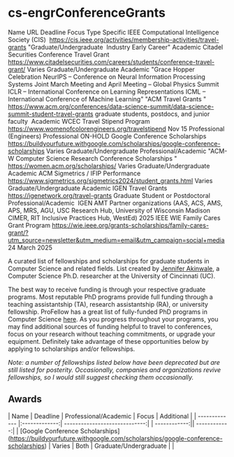 # cs-engrConferenceGrants


Name	URL	Deadline	Focus	Type	Specific IEEE Computational Intelligence Society (CIS) 	https://cis.ieee.org/activities/membership-activities/travel-grants		"Graduate/Undergraduate  Industry Early Career"	Academic Citadel Securities Conference Travel Grant	https://www.citadelsecurities.com/careers/students/conference-travel-grant/	Varies	Graduate/Undergraduate	Academic	"Grace Hopper Celebration NeurIPS – Conference on Neural Information Processing Systems Joint March Meeting and April Meeting – Global Physics Summit ICLR – International Conference on Learning Representations ICML – International Conference of Machine Learning" "ACM Travel Grants "	https://www.acm.org/conferences/data-science-summit/data-science-summit-student-travel-grants		graduate students, postdocs, and junior faculty 	Academic WCEC Travel Stipend Program	https://www.womenofcolorengineers.org/travelstipend	Nov 15	Professional (Engineers)	Professional	ON-HOLD Google Conference Scholarships	https://buildyourfuture.withgoogle.com/scholarships/google-conference-scholarships	Varies	Graduate/Undergraduate	Professional/Academic "ACM-W Computer Science Research Conference Scholarships "	https://women.acm.org/scholarships/	Varies	Graduate/Undergraduate	Academic ACM Sigmetrics / IFIP Performance 	https://www.sigmetrics.org/sigmetrics2024/student_grants.html	Varies 	Graduate/Undergraduate	Academic IGEN Travel Grants	https://igenetwork.org/travel-grants		Graduate Student or Postdoctoral	Professional/Academic	 IGEN AMT Partner organizations (AAS, ACS, AMS, APS, MRS, AGU, USC Research Hub, University of Wisconsin Madison CIMER, RIT Inclusive Practices Hub, WestEd) 2025 IEEE WIE Family Cares Grant Program	https://wie.ieee.org/grants-scholarships/family-cares-grant/?utm_source=newsletter&utm_medium=email&utm_campaign=social+media	24 March 2025


A curated list of fellowships and scholarships for graduate students in Computer Science and related fields. List created by [Jennifer Akinwale](https://jennifernakinwale.netlify.app/), a Computer Science Ph.D. researcher at the University of Cincinnati (UC).

The best way to receive funding is through your respective graduate programs. Most reputable PhD programs provide full funding through a teaching assistantship (TA), research assistantship (RA), or university fellowship. ProFellow has a great list of fully-funded PhD programs in Computer Science [here](https://www.profellow.com/fellowships/fully-funded-phd-programs-in-computer-science/). As you progress throughout your programs, you may find additional sources of funding helpful to travel to conferences, focus on your research without teaching commitments, or upgrade your equipment. Definitely take advantage of these opportunities below by applying to scholarships and/or fellowships.

_Note: a number of fellowships listed below have been deprecated but are still listed for posterity. Occasionally, companies and organizations revive fellowships, so I would still suggest checking them occasionally._

## Awards
| Name          | Deadline      | Professional/Academic         | Focus          | Additional    |
| ------------- |:-------------:| -----------------------------:| | ------------:|| ------------:|
| [Google Conference Scholarships] (https://buildyourfuture.withgoogle.com/scholarships/google-conference-scholarships) | Varies |  Both | Graduate/Undergraduate | |

